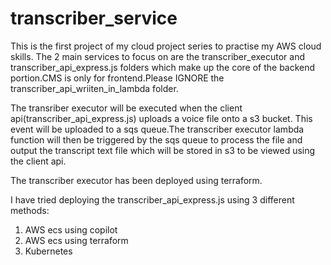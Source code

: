 # transcriber_service
This is the first project of my cloud project series to practise my AWS cloud skills.
The 2 main services to focus on are the transcriber_executor and transcriber_api_express.js folders which make up the core of the backend portion.CMS is only for frontend.Please IGNORE the transcriber_api_wriiten_in_lambda folder. 

The transriber executor will be executed when the client api(transcriber_api_express.js) uploads a voice file onto a s3 bucket. This event will be uploaded to a sqs queue.The transcriber executor lambda function will then be triggered by the sqs queue to process the file and output the transcript text file which will be stored in s3 to be viewed using the client api.

The transcriber executor has been deployed using terraform.

I have tried deploying the transcriber_api_express.js using 3 different methods: 
1) AWS ecs using copilot
2) AWS ecs using terraform
3) Kubernetes

